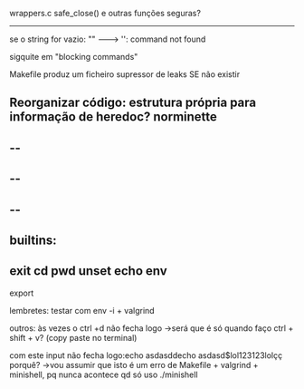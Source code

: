 wrappers.c
safe_close() e outras funções seguras?



---
se o string for vazio: 
"" 
---> '': command not found

sigquite em "blocking commands"

Makefile produz um ficheiro supressor de leaks SE não existir

Reorganizar código:
    estrutura própria para informação de heredoc?
norminette
--
--
--
--
--
--
--
builtins:
--
exit
cd
pwd
unset
echo
env
--
export


lembretes:
testar com env -i + valgrind



outros:
às vezes o ctrl +d não fecha logo
    ->será que é só quando faço ctrl + shift + v? (copy paste no terminal)

com este input não fecha logo:echo asdasddecho asdasd$lol123123lolçç
porquê?
->vou assumir que isto é um erro de Makefile + valgrind + minishell,
pq nunca acontece qd só uso ./minishell
